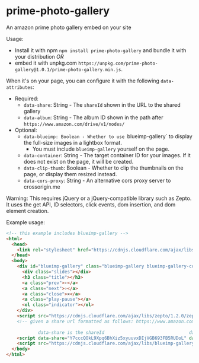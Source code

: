 # prime-photo-gallery
An amazon prime photo gallery embed on your site

Usage:

- Install it with npm `npm install prime-photo-gallery` and bundle it with your distribution *OR*
- embed it with unpkg.com `https://unpkg.com/prime-photo-gallery@1.0.1/prime-photo-gallery.min.js`.

When it's on your page, you can configure it with the following `data-attributes`:

- Required:
  - `data-share`: String - The `shareId` shown in the URL to the shared gallery
  - `data-album`: String - The album ID shown in the path after `https://www.amazon.com/drive/v1/nodes/`
- Optional:
  - `data-blueimp: Boolean - Whether to use `blueimp-gallery` to display the full-size images in a lightbox format.
    - You must include `blueimp-gallery` yourself on the page.
  - `data-container`: String - The target container ID for your images. If it does not exist on the page, it will be created.
  - `data-clip-thumb`: Boolean - Whether to clip the thumbnails on the page, or display them resized instead.
  - `data-cors-proxy`: String - An alternative cors proxy server to crossorigin.me

Warning: This requires jQuery or a jQuery-compatible library such as Zepto.
It uses the get API, ID selectors, click events, dom insertion, and dom element creation.


Example usage:

```html
<!-- this example includes blueimp-gallery -->
<html>
  <head>
    <link rel="stylesheet" href="https://cdnjs.cloudflare.com/ajax/libs/blueimp-gallery/2.21.3/css/blueimp-gallery.min.css">
  </head>
  <body>
    <div id="blueimp-gallery" class="blueimp-gallery blueimp-gallery-controls" data-continuous="true" data-toggle-controls-on-return="true" data-toggle-slideshow-on-space="true" data-enable-keyboard-navigation="true" data-close-on-escape="true" data-close-on-slide-click="true">
      <div class="slides"></div>
      <h3 class="title"></h3>
      <a class="prev">‹</a>
      <a class="next">›</a>
      <a class="close">×</a>
      <a class="play-pause"></a>
      <ol class="indicator"></ol>
    </div>
    <script src="https://cdnjs.cloudflare.com/ajax/libs/zepto/1.2.0/zepto.min.js"></script>
    <!-- given a share url formatted as follows: https://www.amazon.com/clouddrive/share/Y7cccQOkL9Xpq6BhXiz5xyuuvxDIjVGB693FB5RUDoL/album/Zl_RlStPSXuIp4i6Urs4Mg?_encoding=UTF8&*Version*=1&*entries*=0&mgh=1 
                                                                                         ^          this is the share ID           ^       ^ this is the album  ^
            data-share is the shareId                                data-album is found in the url path -->
    <script data-share="Y7cccQOkL9Xpq6BhXiz5xyuuvxDIjVGB693FB5RUDoL" data-album="Zl_RlStPSXuIp4i6Urs4Mg" data-blueimp="true" data-container="pics" src="js/prime-photo-gallery.min.js"></script>
    <script src="https://cdnjs.cloudflare.com/ajax/libs/blueimp-gallery/2.21.3/js/blueimp-gallery.min.js"></script>
  </body>
</html>

```
